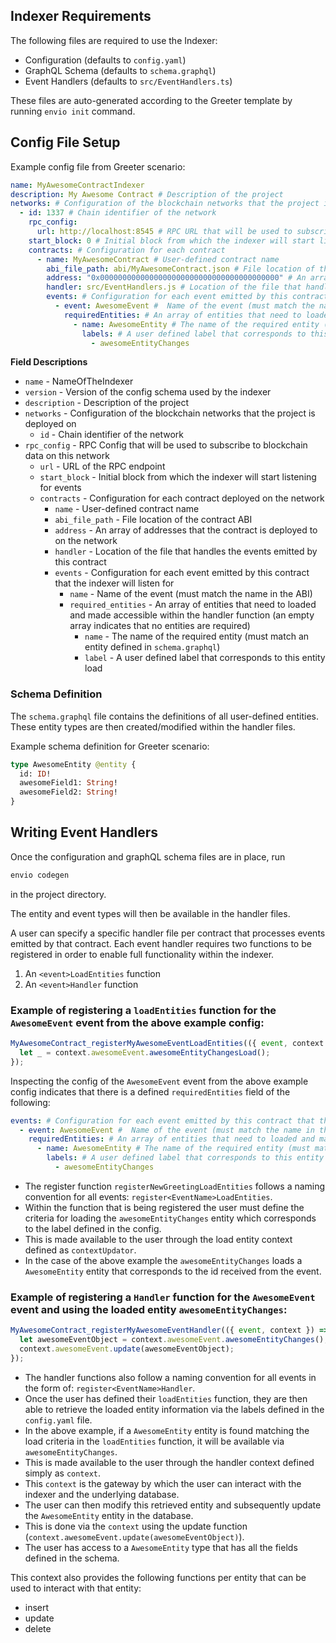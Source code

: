 ## Indexer Requirements

The following files are required to use the Indexer:

- Configuration (defaults to `config.yaml`)
- GraphQL Schema (defaults to `schema.graphql`)
- Event Handlers (defaults to `src/EventHandlers.ts`)

These files are auto-generated according to the Greeter template by running `envio init` command.

## Config File Setup

Example config file from Greeter scenario:

```yaml
name: MyAwesomeContractIndexer
description: My Awesome Contract # Description of the project
networks: # Configuration of the blockchain networks that the project is deployed on
  - id: 1337 # Chain identifier of the network
    rpc_config: 
      url: http://localhost:8545 # RPC URL that will be used to subscribe to blockchain data on this network
    start_block: 0 # Initial block from which the indexer will start listening for events
    contracts: # Configuration for each contract
      - name: MyAwesomeContract # User-defined contract name
        abi_file_path: abi/MyAwesomeContract.json # File location of the contract ABI
        address: "0x0000000000000000000000000000000000000000" # An array of addresses that the contract is deployed to on the network
        handler: src/EventHandlers.js # Location of the file that handles the events emitted by this contract
        events: # Configuration for each event emitted by this contract that the indexer will listen for
          - event: AwesomeEvent #  Name of the event (must match the name in the ABI)
            requiredEntities: # An array of entities that need to loaded and made accessible within the handler function (an empty array indicates that no entities are required)
              - name: AwesomeEntity # The name of the required entity (must match an entity defined in `schema.graphql`)
                labels: # A user defined label that corresponds to this entity load
                  - awesomeEntityChanges
```

**Field Descriptions**

- `name` - NameOfTheIndexer
- `version` - Version of the config schema used by the indexer
- `description` - Description of the project
- `networks` - Configuration of the blockchain networks that the project is deployed on
  - `id` - Chain identifier of the network
- `rpc_config` - RPC Config that will be used to subscribe to blockchain data on this network
    - `url` -  URL of the RPC endpoint
  - `start_block` - Initial block from which the indexer will start listening for events
  - `contracts` - Configuration for each contract deployed on the network
    - `name` - User-defined contract name
    - `abi_file_path` - File location of the contract ABI
    - `address` - An array of addresses that the contract is deployed to on the network
    - `handler` - Location of the file that handles the events emitted by this contract
    - `events` - Configuration for each event emitted by this contract that the indexer will listen for
      - `name` - Name of the event (must match the name in the ABI)
      - `required_entities` - An array of entities that need to loaded and made accessible within the handler function (an empty array indicates that no entities are required)
        - `name` - The name of the required entity (must match an entity defined in `schema.graphql`)
        - `label` - A user defined label that corresponds to this entity load

### Schema Definition

The `schema.graphql` file contains the definitions of all user-defined entities. These entity types are then created/modified within the handler files.

Example schema definition for Greeter scenario:

```graphql
type AwesomeEntity @entity {
  id: ID!
  awesomeField1: String!
  awesomeField2: String!
}
```

## Writing Event Handlers

Once the configuration and graphQL schema files are in place, run

```bash
envio codegen
```

in the project directory.

The entity and event types will then be available in the handler files.

A user can specify a specific handler file per contract that processes events emitted by that contract.
Each event handler requires two functions to be registered in order to enable full functionality within the indexer.

1. An `<event>LoadEntities` function
2. An `<event>Handler` function

### Example of registering a `loadEntities` function for the `AwesomeEvent` event from the above example config:

```typescript
MyAwesomeContract_registerMyAwesomeEventLoadEntities(({ event, context }) => {
  let _ = context.awesomeEvent.awesomeEntityChangesLoad();
});
```

Inspecting the config of the `AwesomeEvent` event from the above example config indicates that there is a defined `requiredEntities` field of the following:

```yaml
events: # Configuration for each event emitted by this contract that the indexer will listen for
  - event: AwesomeEvent #  Name of the event (must match the name in the ABI)
    requiredEntities: # An array of entities that need to loaded and made accessible within the handler function (an empty array indicates that no entities are required)
      - name: AwesomeEntity # The name of the required entity (must match an entity defined in `schema.graphql`)
        labels: # A user defined label that corresponds to this entity load
          - awesomeEntityChanges
```

- The register function `registerNewGreetingLoadEntities` follows a naming convention for all events: `register<EventName>LoadEntities`.
- Within the function that is being registered the user must define the criteria for loading the `awesomeEntityChanges` entity which corresponds to the label defined in the config.
- This is made available to the user through the load entity context defined as `contextUpdator`.
- In the case of the above example the `awesomeEntityChanges` loads a `AwesomeEntity` entity that corresponds to the id received from the event.

### Example of registering a `Handler` function for the `AwesomeEvent` event and using the loaded entity `awesomeEntityChanges`:

```typescript
MyAwesomeContract_registerMyAwesomeEventHandler(({ event, context }) => {
  let awesomeEventObject = context.awesomeEvent.awesomeEntityChanges();
  context.awesomeEvent.update(awesomeEventObject);
});
```

- The handler functions also follow a naming convention for all events in the form of: `register<EventName>Handler`.
- Once the user has defined their `loadEntities` function, they are then able to retrieve the loaded entity information via the labels defined in the `config.yaml` file.
- In the above example, if a `AwesomeEntity` entity is found matching the load criteria in the `loadEntities` function, it will be available via `awesomeEntityChanges`.
- This is made available to the user through the handler context defined simply as `context`.
- This `context` is the gateway by which the user can interact with the indexer and the underlying database.
- The user can then modify this retrieved entity and subsequently update the `AwesomeEntity` entity in the database.
- This is done via the `context` using the update function (`context.awesomeEvent.update(awesomeEventObject)`).
- The user has access to a `AwesomeEntity` type that has all the fields defined in the schema.

This context also provides the following functions per entity that can be used to interact with that entity:

- insert
- update
- delete
